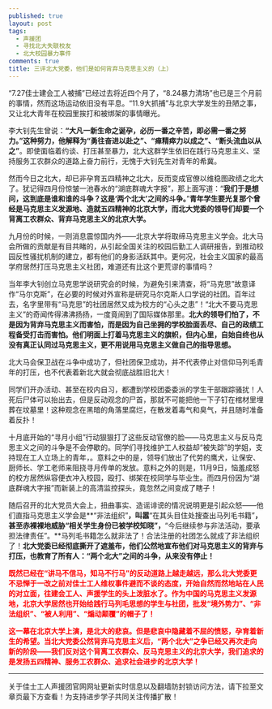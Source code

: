 ```yaml
---
published: true
layout: post
tags:
  - 声援团
  - 寻找北大失联校友
  - 北大校园暴力事件
comments: true
title: 三评北大党委，他们是如何背弃马克思主义的（上）
---
```



“7.27佳士建会工人被捕”已经过去将近四个月了，“8.24暴力清场”也已是三个月前的事情，然而这场运动依旧没有平息。“11.9大抓捕”与北京大学发生的丑陋之事，又让北大青年在校园里挨打和被绑架的事情曝光。

李大钊先生曾说：**“大凡一新生命之诞孕，必历一番之辛苦，即必需一番之努力。”**这种努力，他解释为**“勇往奋进以赴之”、“瘅精瘁力以成之”、“断头流血以从之”**。即使面临着约谈、打压甚至暴力，北大这群学生依旧在践行马克思主义、坚持服务工农群众的道路上奋力前行，无愧于大钊先生对青年的希冀。

然而今日之北大，却已非孕育五四精神之北大，反而变成官僚以维稳图政绩之北大了。犹记得四月份惊皱一池春水的“湖底群魂大字报”，那上面写道：“**我们于是想问，这到底是谁和谁的斗争？这是‘两个北大’之间的斗争。**”**青年学生要光复那个曾经是马克思主义发源地、造就五四精神的北京大学，而北大党委的领导们却要一个背离工农群众、背弃马克思主义的北京大学。**

九月份的时候，一则消息震惊国内外——北京大学将取缔马克思主义学会。北大马会所做的贡献是有目共睹的，从引起全国关注的校园后勤工人调研报告，到推动校园反性骚扰机制的建立，都有他们的身影活跃其中。更何况，社会主义国家的最高学府居然打压马克思主义社团，难道还有比这个更荒谬的事情吗？

当年李大钊创立马克思学说研究会的时候，为避免引来清查，将“马克思”故意译作“马尔克斯”，在必要的时候对外宣称是研究马尔克斯人口学说的社团。百年过去，名字里带有“马克思”的社团居然又成为校方的“心头之患”！“北大不要马克思主义”的奇闻传得沸沸扬扬，一度竟闹到了国际媒体那里。**北大的领导们怕了，不是因为背弃马克思主义而害怕，而是因为自己坐拥的学校脸面丢尽、自己的政绩工程备受打击而害怕。他们明面上打着马克思主义的旗帜，但内心里，自始自终也从没有真正认同过马克思主义，更不用说用马克思主义做自己的指导思想。**

北大马会保卫战在斗争中成功了，但社团保卫成功，并不代表停止对信仰马列毛青年的打压，也不代表着新北大就会彻底战胜旧北大！

同学们开办活动、甚至在校内自习，都遭到学校团委委派的学生干部跟踪骚扰！人死后尸体可以抬出去，但是反动观念的尸首，那就不可能把他一下子钉在棺材里埋葬在坟墓里！这种观念在黑暗的角落里腐烂，在散发着毒气和臭气，并且随时准备着反扑！

十月底开始的“寻月小组”行动狠狠打了这些反动官僚的脸——马克思主义与反马克思主义之间的斗争是不会停歇的。同学们寻找维护工人权益却“被失踪”的学姐，支持现在工人立场上的青年，。意料之中的是，领导们放出了代劳的鹰犬，让保安、厨师长、学工老师来阻挠寻月传单的发放。意料之外的则是，11月9日，恼羞成怒的校方居然纵容便衣冲入校园，殴打、绑架在校同学与毕业生。而四月份因为“湖底群魂大字报”而新装上的高清监控探头，竟忽然之间变成了瞎子！

随后召开的北大党员大会上，扭曲事实、造谣诽谤的情况说明更是引起众怒——他们直指马克思主义学会是**“非法组织”**，叫嚣**“在其头目住处搜查出马列毛书籍”**，甚至赤裸裸地威胁“相关学生身份已被学校知晓”，**“今后继续参与非法活动，要承担法律责任”。**马列毛书籍怎么就非法了！合法注册的社团怎么就成了非法组织了！**北大党委已经彻底撕开了遮羞布，他们公然地宣布他们对马克思主义的背弃与打压，也教育了所有人：“两个北大”之间的斗争，从来没有停止！**

<span style="color: #ff0000;"><strong>既然已经在“讲马不信马，知马不行马”的反动道路上越走越远，那么北大党委更不忌惮于一改之前对佳士工人维权事件避而不谈的态度，开始自然而然地站在人民的对立面，往建会工人、声援学生的头上泼脏水了。作为中国的马克思主义发源地，北京大学居然也开始给践行马列毛思想的学生与社团，批发“境外势力”、“非法组织”、“被人利用”、“煽动颠覆”的帽子了！</strong></span>

<span style="color: #ff0000;"><strong>这一幕在北京大学上演，是北大的悲哀。但是悲哀中隐藏着不屈的愤怒，孕育着新生的希望。当北大党委公然背弃马克思主义后，“两个北大”之争已经又再次走向新的阶段——我们反对这个背离工农群众、反马克思主义的北京大学，我们追求的是发扬五四精神、服务工农群众、追求社会进步的北京大学！</strong></span>

---
关于佳士工人声援团官网网址更新实时信息以及翻墙防封锁访问方法，请下拉至文章页最下方查看！为支持进步学子共同关注传播扩散！
